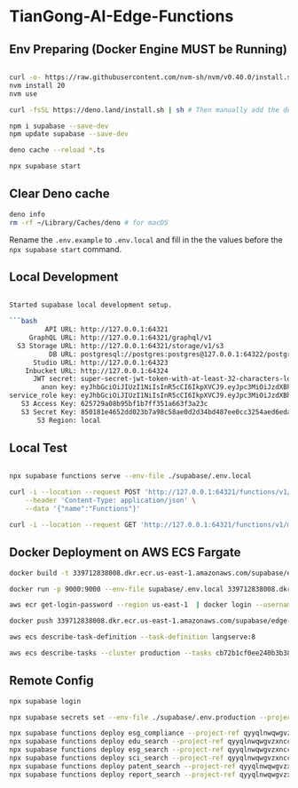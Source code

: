 
# TianGong-AI-Edge-Functions

## Env Preparing (Docker Engine MUST be Running)

```bash

curl -o- https://raw.githubusercontent.com/nvm-sh/nvm/v0.40.0/install.sh | bash
nvm install 20
nvm use

curl -fsSL https://deno.land/install.sh | sh # Then manually add the deno directory to your $HOME/.zshrc (or similar)

npm i supabase --save-dev
npm update supabase --save-dev

deno cache --reload *.ts

npx supabase start

```

## Clear Deno cache

```bash
deno info
rm -rf ~/Library/Caches/deno # for macOS
```


Rename the `.env.example` to `.env.local` and fill in the the values before the `npx supabase start` command.

## Local Development

```bash

Started supabase local development setup.

```bash
         API URL: http://127.0.0.1:64321
     GraphQL URL: http://127.0.0.1:64321/graphql/v1
  S3 Storage URL: http://127.0.0.1:64321/storage/v1/s3
          DB URL: postgresql://postgres:postgres@127.0.0.1:64322/postgres
      Studio URL: http://127.0.0.1:64323
    Inbucket URL: http://127.0.0.1:64324
      JWT secret: super-secret-jwt-token-with-at-least-32-characters-long
        anon key: eyJhbGciOiJIUzI1NiIsInR5cCI6IkpXVCJ9.eyJpc3MiOiJzdXBhYmFzZS1kZW1vIiwicm9sZSI6ImFub24iLCJleHAiOjE5ODM4MTI5OTZ9.CRXP1A7WOeoJeXxjNni43kdQwgnWNReilDMblYTn_I0
service_role key: eyJhbGciOiJIUzI1NiIsInR5cCI6IkpXVCJ9.eyJpc3MiOiJzdXBhYmFzZS1kZW1vIiwicm9sZSI6InNlcnZpY2Vfcm9sZSIsImV4cCI6MTk4MzgxMjk5Nn0.EGIM96RAZx35lJzdJsyH-qQwv8Hdp7fsn3W0YpN81IU
   S3 Access Key: 625729a08b95bf1b7ff351a663f3a23c
   S3 Secret Key: 850181e4652dd023b7a98c58ae0d2d34bd487ee0cc3254aed6eda37307425907
       S3 Region: local
```

## Local Test

```bash

npx supabase functions serve --env-file ./supabase/.env.local

curl -i --location --request POST 'http://127.0.0.1:64321/functions/v1/esg_compliance' \
    --header 'Content-Type: application/json' \
    --data '{"name":"Functions"}'

curl -i --location --request GET 'http://127.0.0.1:64321/functions/v1/main/health'
```


## Docker Deployment on AWS ECS Fargate

```bash
docker build -t 339712838008.dkr.ecr.us-east-1.amazonaws.com/supabase/edge-runtime:v20240715 .

docker run -p 9000:9000 --env-file supabase/.env.local 339712838008.dkr.ecr.us-east-1.amazonaws.com/supabase/edge-runtime:v20240715

aws ecr get-login-password --region us-east-1  | docker login --username AWS --password-stdin 339712838008.dkr.ecr.us-east-1.amazonaws.com

docker push 339712838008.dkr.ecr.us-east-1.amazonaws.com/supabase/edge-runtime:v20240715

aws ecs describe-task-definition --task-definition langserve:8

aws ecs describe-tasks --cluster production --tasks cb72b1cf0ee240b3b3820f3e9431cb7c

```

## Remote Config

```bash
npx supabase login

npx supabase secrets set --env-file ./supabase/.env.production --project-ref qyyqlnwqwgvzxnccnbgm

npx supabase functions deploy esg_compliance --project-ref qyyqlnwqwgvzxnccnbgm
npx supabase functions deploy edu_search --project-ref qyyqlnwqwgvzxnccnbgm
npx supabase functions deploy esg_search --project-ref qyyqlnwqwgvzxnccnbgm
npx supabase functions deploy sci_search --project-ref qyyqlnwqwgvzxnccnbgm
npx supabase functions deploy patent_search --project-ref qyyqlnwqwgvzxnccnbgm
npx supabase functions deploy report_search --project-ref qyyqlnwqwgvzxnccnbgm

```
